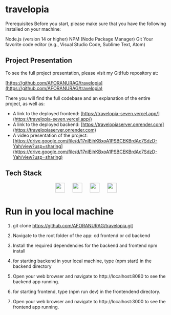 # travelopia

Prerequisites
Before you start, please make sure that you have the following installed on your machine:

Node.js (version 14 or higher)
NPM (Node Package Manager)
Git
Your favorite code editor (e.g., Visual Studio Code, Sublime Text, Atom)

## Project Presentation

To see the full project presentation, please visit my GitHub repository at:

[https://github.com/AFORANURAG/travelopia](https://github.com/AFORANURAG/travelopia)

There you will find the full codebase and an explanation of the entire project, as well as:

- A link to the deployed frontend: [https://travelopia-seven.vercel.app/](https://travelopia-seven.vercel.app/)
- A link to the deployed backend: [https://travelopiaserver.onrender.com](https://travelopiaserver.onrender.com)
- A video presentation of the project: [https://drive.google.com/file/d/17nIEihKBxoA1PSBCEKBrdAc7SdzD-Yah/view?usp=sharing](https://drive.google.com/file/d/17nIEihKBxoA1PSBCEKBrdAc7SdzD-Yah/view?usp=sharing)


## Tech Stack

<p align="center">
  <img src="https://cdn.svgporn.com/logos/nextjs.svg" height="30" style="margin-right: 20px" />
  <img src="https://cdn.svgporn.com/logos/mongodb.svg" height="30" style="margin-right: 20px" />
  <img src="https://cdn.svgporn.com/logos/express.svg" height="30" style="margin-right: 20px" />
  <img src="https://cdn.svgporn.com/logos/nodejs.svg" height="30" />
</p>





# Run in you local machine

1. git clone https://github.com/AFORANURAG/travelopia.git

2. Navigate to the root folder of the app:
   cd frontend or cd backend

3. Install the required dependencies for the backend and frontend 
   npm install

4. for starting backend in your local machine, type (npm start) in the backend directory

5. Open your web browser and navigate to http://localhost:8080 to see the backend app running.

6. for starting frontend, type (npm run dev) in the frontendend directory.

7. Open your web browser and navigate to http://localhost:3000 to see the frontend app running.


